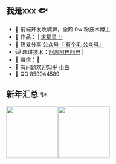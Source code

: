 ## 我是xxx 🐟

- 🐧 前端开发攻城狮，全网 0w 粉技术博主
- 🏡 作品：<a href="https://www.ce-nav.cn" target="_blank"></a> | <a href="https://github.com/liyupi/code-nav" target="_blank">求星星 ✨</a>
- 🌱 热爱分享 <a href="" target="_blank">公众号『 有个毛 公众号』</a>
- 😺 趣讲技术：<a href="https://space.bilibili.com/12890453" target="_blank">阿坝阿巴阿巴</a> | 
- 💬 微信：🤣
- 🤔 有问题欢迎知乎 <a href="https://www.zhihu.com/people/xiao-bai-22-5-65" target="_blank">小白</a>
- 👬 QQ 859944589

## 新年汇总 ✨

<img align="" height="137px" src="https://github-readme-stats.vercel.app/api?username=liyupi&hide_title=true&hide_border=true&show_icons=true&include_all_commits=true&line_height=21&bg_color=0,EC6C6C,FFD479,FFFC79,73FA79&theme=graywhite&locale=cn" /><img align="" height="137px" src="https://github-readme-stats.vercel.app/api/top-langs/?username=liyupi&hide_title=true&hide_border=true&layout=compact&bg_color=0,73FA79,73FDFF,D783FF&theme=graywhite&locale=cn" />
